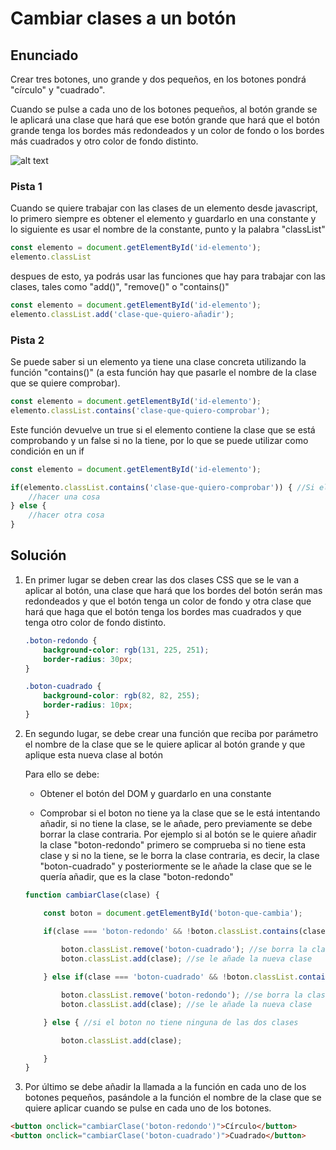 # Cambiar clases a un botón

## Enunciado

Crear tres botones, uno grande y dos pequeños, en los botones pondrá "círculo" y "cuadrado".

Cuando se pulse a cada uno de los botones pequeños, al botón grande se le aplicará una clase que hará que ese botón grande que hará que el botón grande tenga los bordes más redondeados y un color de fondo o los bordes más cuadrados y otro color de fondo distinto.

![alt text](objetivo.gif "Objetivo a conseguir con el ejercicio")

### Pista 1

Cuando se quiere trabajar con las clases de un elemento desde javascript, lo primero siempre es obtener el elemento y guardarlo en una constante y lo siguiente es usar el nombre de la constante, punto y la palabra "classList"

```javascript
const elemento = document.getElementById('id-elemento');
elemento.classList
```

despues de esto, ya podrás usar las funciones que hay para trabajar con las clases, tales como "add()", "remove()" o "contains()"

```javascript
const elemento = document.getElementById('id-elemento');
elemento.classList.add('clase-que-quiero-añadir');
```

### Pista 2

Se puede saber si un elemento ya tiene una clase concreta utilizando la función "contains()" (a esta función hay que pasarle el nombre de la clase que se quiere comprobar).

```javascript
const elemento = document.getElementById('id-elemento');
elemento.classList.contains('clase-que-quiero-comprobar');
```

Este función devuelve un true si el elemento contiene la clase que se está comprobando y un false si no la tiene, por lo que se puede utilizar como condición en un if

```javascript
const elemento = document.getElementById('id-elemento');

if(elemento.classList.contains('clase-que-quiero-comprobar')) { //Si el elemento tiene la clase que quiero comprobar si tiene
    //hacer una cosa
} else {
    //hacer otra cosa
}
```

## Solución

1. En primer lugar se deben crear las dos clases CSS que se le van a aplicar al botón, una clase que hará que los bordes del botón serán mas redondeados y que el botón tenga un color de fondo y otra clase que hará que haga que el botón tenga los bordes mas cuadrados y que tenga otro color de fondo distinto.

    ```css
    .boton-redondo {
        background-color: rgb(131, 225, 251);
        border-radius: 30px;
    }

    .boton-cuadrado {
        background-color: rgb(82, 82, 255);
        border-radius: 10px;
    }
    ```

2. En segundo lugar, se debe crear una función que reciba por parámetro el nombre de la clase que se le quiere aplicar al botón grande y que aplique esta nueva clase al botón

    Para ello se debe:

    * Obtener el botón del DOM y guardarlo en una constante
    
    * Comprobar si el boton no tiene ya la clase que se le está intentando añadir, si no tiene la clase, se le añade, pero previamente se debe borrar la clase contraria. Por ejemplo si al botón se le quiere añadir la clase "boton-redondo" primero se comprueba si no tiene esta clase y si no la tiene, se le borra la clase contraria, es decir, la clase "boton-cuadrado" y posteriormente se le añade la clase que se le quería añadir, que es la clase "boton-redondo"

    ```javascript
    function cambiarClase(clase) {

        const boton = document.getElementById('boton-que-cambia');

        if(clase === 'boton-redondo' && !boton.classList.contains(clase)) { //si la clase que se quiere poner es 'boton-redondo' y el boton nno tiene esa clase
            
            boton.classList.remove('boton-cuadrado'); //se borra la clase contraria
            boton.classList.add(clase); //se le añade la nueva clase

        } else if(clase === 'boton-cuadrado' && !boton.classList.contains(clase)) {//si la clase que se quiere poner es 'boton-cuadrado' y el boton no tiene esa clase

            boton.classList.remove('boton-redondo'); //se borra la clase contraria
            boton.classList.add(clase); //se le añade la nueva clase

        } else { //si el boton no tiene ninguna de las dos clases

            boton.classList.add(clase);

        }   
    }
    ```

3. Por último se debe añadir la llamada a la función en cada uno de los botones pequeños, pasándole a la función el nombre de la clase que se quiere aplicar cuando se pulse en cada uno de los botones.

```html
<button onclick="cambiarClase('boton-redondo')">Círculo</button>
<button onclick="cambiarClase('boton-cuadrado')">Cuadrado</button>
```
     